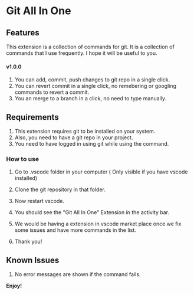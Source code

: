 # Git All In One

## Features

This extension is a collection of commands for git. It is a collection of commands that I use frequently. I hope it will be useful to you.

#### v1.0.0

1. You can add, commit, push changes to git repo in a single click.
2. You can revert commit in a single click, no remebering or googling commands to revert a commit.
3. You an merge to a branch in a click, no need to type manually.

## Requirements

1. This extension requires git to be installed on your system. 
2. Also, you need to have a git repo in your project.
3. You need to have logged in using git while using the command.

### How to use
1. Go to .vscode folder in your computer ( Only visible if you have vscode installed)
2. Clone the git repository in that folder.
3. Now restart vscode.
4. You should see the "Git All In One" Extension in the activity bar.

5. We would be having a extension in vscode market place once we fix some issues and have more commands in the list. 
6. Thank you!


## Known Issues

1. No error messages are shown if the command fails.

**Enjoy!**
